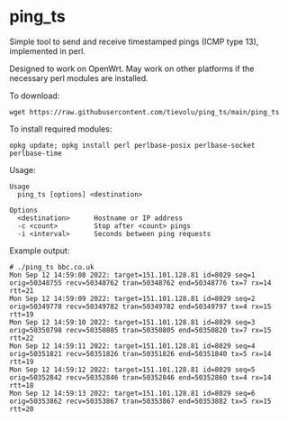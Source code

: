 # ping_ts
Simple tool to send and receive timestamped pings (ICMP type 13), implemented in perl.

Designed to work on OpenWrt. May work on other platforms if the necessary perl modules are installed.

To download:
```
wget https://raw.githubusercontent.com/tievolu/ping_ts/main/ping_ts
```

To install required modules:
```
opkg update; opkg install perl perlbase-posix perlbase-socket perlbase-time
```

Usage:
```
Usage
  ping_ts [options] <destination>

Options
  <destination>      Hostname or IP address
  -c <count>         Stop after <count> pings
  -i <interval>      Seconds between ping requests
```

Example output:
```
# ./ping_ts bbc.co.uk
Mon Sep 12 14:59:08 2022: target=151.101.128.81 id=8029 seq=1 orig=50348755 recv=50348762 tran=50348762 end=50348776 tx=7 rx=14 rtt=21
Mon Sep 12 14:59:09 2022: target=151.101.128.81 id=8029 seq=2 orig=50349778 recv=50349782 tran=50349782 end=50349797 tx=4 rx=15 rtt=19
Mon Sep 12 14:59:10 2022: target=151.101.128.81 id=8029 seq=3 orig=50350798 recv=50350805 tran=50350805 end=50350820 tx=7 rx=15 rtt=22
Mon Sep 12 14:59:11 2022: target=151.101.128.81 id=8029 seq=4 orig=50351821 recv=50351826 tran=50351826 end=50351840 tx=5 rx=14 rtt=19
Mon Sep 12 14:59:12 2022: target=151.101.128.81 id=8029 seq=5 orig=50352842 recv=50352846 tran=50352846 end=50352860 tx=4 rx=14 rtt=18
Mon Sep 12 14:59:13 2022: target=151.101.128.81 id=8029 seq=6 orig=50353862 recv=50353867 tran=50353867 end=50353882 tx=5 rx=15 rtt=20
```
